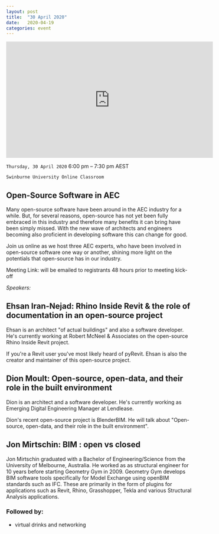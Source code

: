 ```yaml
---
layout: post
title:  "30 April 2020"
date:   2020-04-19
categories: event
---
```

<iframe width="560" height="315" src="https://www.youtube.com/embed/uiz8tKA6s0k" frameborder="0" allow="accelerometer; autoplay; encrypted-media; gyroscope; picture-in-picture" allowfullscreen></iframe>

`Thursday, 30 April 2020`
6:00 pm – 7:30 pm AEST

`Swinburne University Online Classroom`

## Open-Source Software in AEC
Many open-source software have been around in the AEC industry for a while. But, for several reasons, open-source has not yet been fully embraced in this industry and therefore many benefits it can bring have been simply missed. With the new wave of architects and engineers becoming also proficient in developing software this can change for good.

Join us online as we host three AEC experts, who have been involved in open-source software one way or another, shining more light on the potentials that open-source has in our industry.

Meeting Link: will be emailed to registrants 48 hours prior to meeting kick-off

*Speakers:*

## Ehsan Iran-Nejad: Rhino Inside Revit & the role of documentation in an open-source project
Ehsan is an architect "of actual buildings" and also a software developer. He's currently working at Robert McNeel & Associates on the open-source Rhino Inside Revit project.

If you're a Revit user you've most likely heard of pyRevit. Ehsan is also the creator and maintainer of this open-source project.

## Dion Moult: Open-source, open-data, and their role in the built environment
Dion is an architect and a software developer. He's currently working as Emerging Digital Engineering Manager at Lendlease.

Dion's recent open-source project is BlenderBIM. He will talk about "Open-source, open-data, and their role in the built environment".

## Jon Mirtschin: BIM : open vs closed
Jon Mirtschin graduated with a Bachelor of Engineering/Science from the University of Melbourne, Australia. He worked as as structural engineer for 10 years before starting Geometry Gym in 2009. Geometry Gym develops BIM software tools specifically for Model Exchange using openBIM standards such as IFC. These are primarily in the form of plugins for applications such as Revit, Rhino, Grasshopper, Tekla and various Structural Analysis applications.

### Followed by:

- virtual drinks and networking

